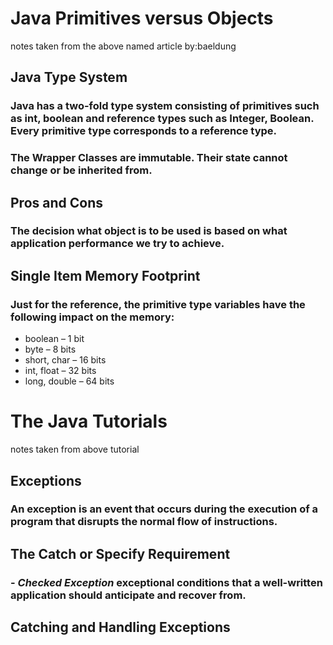 # Java Primitives versus Objects
notes taken from the above named article by:baeldung
## Java Type System
### Java has a two-fold type system consisting of primitives such as int, boolean and reference types such as Integer, Boolean. Every primitive type corresponds to a reference type.

### The Wrapper Classes are immutable.  Their state cannot change or be inherited from.

## Pros and Cons 
### The decision what object is to be used is based on what application performance we try to achieve.

## Single Item Memory Footprint
### Just for the reference, the primitive type variables have the following impact on the memory:

- boolean – 1 bit
- byte – 8 bits
- short, char – 16 bits
- int, float – 32 bits
- long, double – 64 bits

# The Java Tutorials
notes taken from above tutorial 
## Exceptions
### An exception is an event that occurs during the execution of a program that disrupts the normal flow of instructions.
## The Catch or Specify Requirement
### -  *Checked Exception* exceptional conditions that a well-written application should anticipate and recover from.  
## Catching and Handling Exceptions
### 